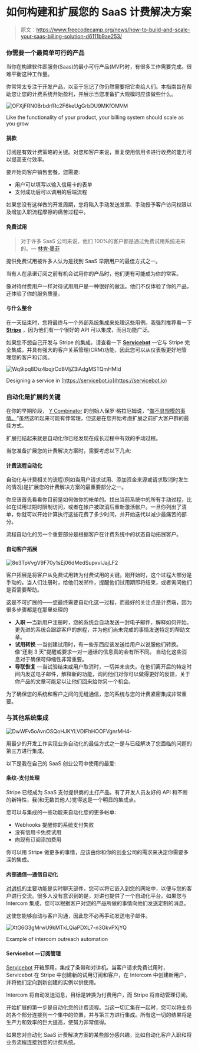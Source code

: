 # 如何构建和扩展您的 SaaS 计费解决方案

> 原文：<https://www.freecodecamp.org/news/how-to-build-and-scale-your-saas-billing-solution-d6111b9ae253/>

### 你需要一个最简单可行的产品

当你在构建软件即服务(Saas)的最小可行产品(MVP)时，有很多工作需要完成。很难平衡这种工作量。

你常常太专注于开发产品，以至于忘记了你仍然需要把它卖给人们。本指南旨在帮助您让您的计费系统开始盈利，并展示当您准备扩大规模时应该做些什么。

![OFXjFRN0BrbdrfRc2F6keUgGrbDU9MKfOMVM](img/e96629def1bd05576cd04d324a5afc9b.png)

Like the functionality of your product, your billing system should scale as you grow

#### 捐款

订阅是有效计费策略的关键。对您和客户来说，重复使用信用卡进行收费的能力可以提高支付效率。

要开始向客户销售套餐，您需要:

*   用户可以填写以输入信用卡的表单
*   支付成功后可以调用的后端流程

如果您没有这样做的开发周期，您将陷入手动发送发票、手动授予客户访问权限以及增加入职流程摩擦的痛苦过程中。

#### 免费试用

> 对于许多 SaaS 公司来说，他们 100%的客户都是通过免费试用系统进来的。— [林肯·墨菲](https://sixteenventures.com/saas-free-trial-benchmarks)

提供免费试用被许多人认为是找到 SaaS 早期用户的最佳方式之一。

当有人在承诺订阅之前有机会试用你的产品时，他们更有可能成为你的常客。

像对待付费用户一样对待试用用户是一种很好的做法。他们不仅体验了你的产品，还体验了你的服务质量。

#### 与什么整合

在一天结束时，您将最终与一个外部系统集成来处理这些用例。我强烈推荐看一下 [**Stripe**](https://stripe.com) ，因为他们有一个很好的 API 可以集成，而且功能广泛。

如果您不想自己开发与 Stripe 的集成，请查看一下 **[Servicebot](https://servicebot.io)** —它与 Stripe 完全集成，并具有强大的客户关系管理(CRM)功能，因此您可以从仪表板更好地管理您的客户和订阅。

![Wq9ipq8Diz4bqjrCd8VljZ3iAdgMSTQmHMId](img/af844795804e337a6988a8f75c6fa962.png)

Designing a service in [https://servicebot.io](https://servicebot.io)

### 自动化是扩展的关键

在你的早期阶段， [Y Combinator](http://www.ycombinator.com/) 的创始人保罗·格拉厄姆说，“[做不具规模的事情。](http://paulgraham.com/ds.html)“虽然这听起来可能有悖常理，但这是在您开始考虑扩展之前扩大客户群的最佳方式。

扩展归结起来就是自动化你已经发现在成长过程中有效的手动过程。

当您准备扩展您的计费解决方案时，需要考虑以下几点:

#### 计费流程自动化

自动化与计费相关的流程(例如当用户请求试用、添加资金来源或请求取消时发生的情况)是扩展您的计费解决方案的最重要部分之一。

你应该首先看看你目前是如何做你的帐单的。找出当前系统中的所有手动过程，比如在试用过期时限制访问，或者在帐户被取消后重新激活帐户。一旦你列出了清单，你就可以开始计算执行这些花费了多少时间，并开始迭代以减少最痛苦的部分。

流程自动化的另一个重要部分是根据客户在计费系统中的状态自动拓展客户。

#### 自动客户拓展

![8e3TpVvgV9F70y1sEj06dMedSupxvIJajLF2](img/5031841925cd3d052dd4d37fdf5f2cff.png)

客户拓展是将客户从免费试用转为付费试用的关键。刚开始时，这个过程大部分是手动的。当人们注册时，给他们发邮件，提醒他们试用期即将结束，或者询问他们是否需要帮助。

这是不可扩展的——您最终需要自动化这一过程，而最好的关注点是计费端，因为很多步骤都是在那里处理的

*   **入职** —当新用户注册时，您的系统会自动发送一封电子邮件，解释如何开始。
    更先进的系统会跟踪客户的旅程，并为他们尚未完成的事情发送特定的帮助文章。
*   **试用转换** —当创建试用时，有一些东西应该发送给用户以说服他们转换。像“还剩 3 天”提醒或要求一对一通话的信息真的会有所不同。
    自动化这些消息对于确保可伸缩性非常重要。
*   **导联恢复** —当试验结束或用户取消时，一切并未丧失。在他们离开后的特定时间内发送电子邮件，解释新的功能，询问他们对你可以做得更好的反馈，关于你产品的文章可能足以让他们回来给你另一个机会。

为了确保您的系统和客户之间的无缝通信，您的系统与您的计费紧密集成非常重要。

### 与其他系统集成

![DwWFv5oAvnOSQoHJKYLVDlFhHOOFVgnrMH4-](img/57a1cdc12669798793df472fea3a7fb6.png)

用最少的开发工作实现业务自动化的最佳方式之一是与已经解决了您面临的问题的第三方进行集成。

以下是我在自己的 SaaS 创业公司中使用的最爱:

#### 条纹-支付处理

Stripe 已经成为 SaaS 支付提供商的主打产品。有了开发人员友好的 API 和不断的新特性，我(和无数其他人)觉得这是一个明显的集成点。

您可以与集成的一些功能来自动化您的更多帐单:

*   Webhooks 提醒你的系统支付失败
*   没有信用卡免费试用
*   向现有订阅添加费用

你可以用 Stripe 做更多的事情，应该由你和你的创业公司的需求来决定你需要多深的集成。

#### 内部通信—通信自动化

[对讲机](https://www.intercom.com/)的主要功能是实时聊天部件，您可以将它嵌入到您的网站中，以便与您的客户进行交流。很多人没有意识到的是，对讲也提供了一个自动化平台。如果您与 Intercom 集成，您可以根据客户对您的产品所做的事情向他们发送定制的消息。

这使您能够自动与客户沟通，因此您不必再手动发送电子邮件。

![XtG6G3gMrwU9kMTkLQiaPDXL7-n3GkvPXjYQ](img/6c3318edbdbc300ec91d4a7005886ef1.png)

Example of intercom outreach automation

#### Servicebot —订阅管理

[Servicebot](https://servicebot.io/#1) 开箱即用，集成了条带和对讲机。当客户请求免费试用时，Servicebot 在 Stripe 中创建新的试用订阅和客户，在 Intercom 中创建新用户，并将他们定向到新创建的实例以供使用。

Intercom 将自动发送消息，目标是转换为付费用户，而 Stripe 将自动管理订阅。

开始扩展的第一步是自动化您的计费流程。当这一切汇集在一起时，您可以将业务的各个部分连接到一个集中的位置，并与第三方进行集成。所有这一切的结果将是生产力和效率的巨大提高，使努力非常值得。

如果您对自动化 SaaS 计费解决方案的某些部分感兴趣，比如自动化客户入职和将业务流程连接到您的计费系统。